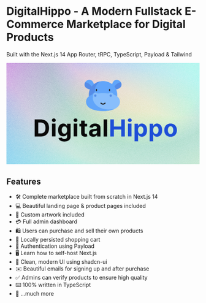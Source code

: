# DigitalHippo - A Modern Fullstack E-Commerce Marketplace for Digital Products

Built with the Next.js 14 App Router, tRPC, TypeScript, Payload & Tailwind

[![Project Image](https://github.com/Bharat-kasera/digitalhippo/blob/main/public/thumbnail.jpg)]((https://digitalhippo-bh.up.railway.app/))

## Features

- 🛠️ Complete marketplace built from scratch in Next.js 14
- 💻 Beautiful landing page & product pages included
- 🎨 Custom artwork included
- 💳 Full admin dashboard
- 🛍️ Users can purchase and sell their own products
- 🛒 Locally persisted shopping cart
- 🔑 Authentication using Payload
- 🖥️ Learn how to self-host Next.js
- 🌟 Clean, modern UI using shadcn-ui
- ✉️ Beautiful emails for signing up and after purchase
- ✅ Admins can verify products to ensure high quality
- ⌨️ 100% written in TypeScript
- 🎁 ...much more
